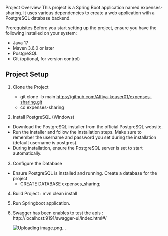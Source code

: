 Project Overview
This project is a Spring Boot application named expenses-sharing. It uses various dependencies to create a web application with a PostgreSQL database backend.

Prerequisites
Before you start setting up the project, ensure you have the following installed on your system:

- Java 17
- Maven 3.6.0 or later
- PostgreSQL
- Git (optional, for version control)

Project Setup
--------------
1. Clone the Project
    - git clone -b main https://github.com/Alfiya-kouser01/expenses-sharing.git
    - cd expenses-sharing

2. Install PostgreSQL (Windows)
  - Download the PostgreSQL installer from the official PostgreSQL website.
  - Run the installer and follow the installation steps. Make sure to remember the username and password you set during the installation (default username is postgres).
  - During installation, ensure the PostgreSQL server is set to start automatically.
    
3. Configure the Database
  - Ensure PostgreSQL is installed and running. Create a database for the project
      - CREATE DATABASE expenses_sharing;

4. Build Project : mvn clean install

5. Run Springboot application.

6. Swagger has been enables to test the apis : http://localhost:9191/swagger-ui/index.html#/

   ![Uploading image.png…]()

